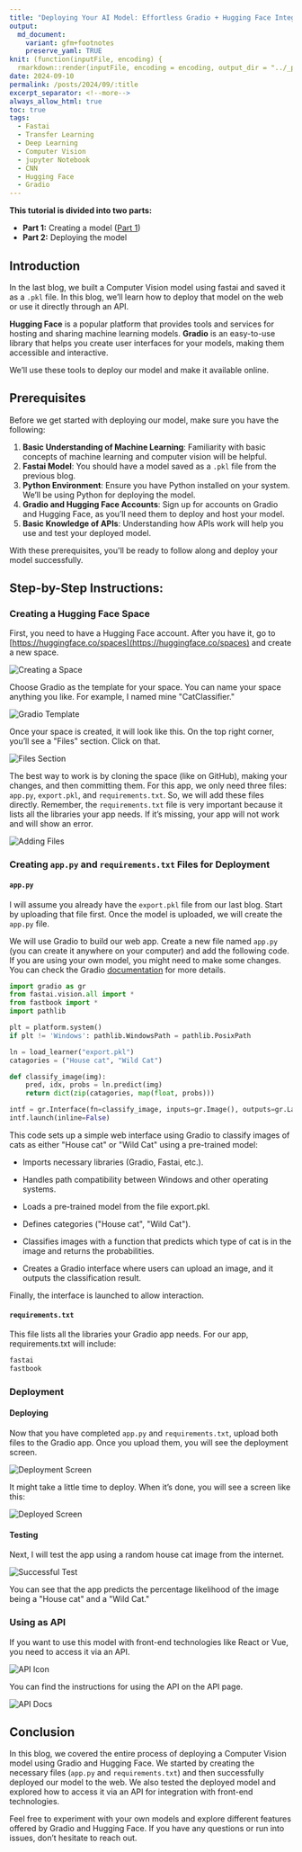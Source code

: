 ```yaml
---
title: "Deploying Your AI Model: Effortless Gradio + Hugging Face Integration"
output:
  md_document:
    variant: gfm+footnotes
    preserve_yaml: TRUE
knit: (function(inputFile, encoding) {
  rmarkdown::render(inputFile, encoding = encoding, output_dir = "../_posts") })
date: 2024-09-10
permalink: /posts/2024/09/:title
excerpt_separator: <!--more-->
always_allow_html: true
toc: true
tags:
  - Fastai
  - Transfer Learning
  - Deep Learning
  - Computer Vision
  - jupyter Notebook
  - CNN
  - Hugging Face
  - Gradio
---
```


**This tutorial is divided into two parts:**

- **Part 1:** Creating a model ([Part 1](https://jaypunekar.github.io/posts/2024/09/creating-image-classification-model))
- **Part 2:** Deploying the model 


## Introduction

In the last blog, we built a Computer Vision model using fastai and saved it as a `.pkl` file. In this blog, we’ll learn how to deploy that model on the web or use it directly through an API. 

**Hugging Face** is a popular platform that provides tools and services for hosting and sharing machine learning models. **Gradio** is an easy-to-use library that helps you create user interfaces for your models, making them accessible and interactive.

We’ll use these tools to deploy our model and make it available online.


## Prerequisites

Before we get started with deploying our model, make sure you have the following:

1. **Basic Understanding of Machine Learning**: Familiarity with basic concepts of machine learning and computer vision will be helpful.
2. **Fastai Model**: You should have a model saved as a `.pkl` file from the previous blog.
3. **Python Environment**: Ensure you have Python installed on your system. We’ll be using Python for deploying the model.
4. **Gradio and Hugging Face Accounts**: Sign up for accounts on Gradio and Hugging Face, as you’ll need them to deploy and host your model.
5. **Basic Knowledge of APIs**: Understanding how APIs work will help you use and test your deployed model.

With these prerequisites, you'll be ready to follow along and deploy your model successfully.


## Step-by-Step Instructions:

### Creating a Hugging Face Space

First, you need to have a Hugging Face account. After you have it, go to [https://huggingface.co/spaces](https://huggingface.co/spaces) and create a new space.

![Creating a Space](/images/posts/catClassifier2_images/create_space.png)

Choose Gradio as the template for your space. You can name your space anything you like. For example, I named mine "CatClassifier."

![Gradio Template](/images/posts/catClassifier2_images/create_space_gradio.png)

Once your space is created, it will look like this. On the top right corner, you’ll see a "Files" section. Click on that.

![Files Section](/images/posts/catClassifier2_images/CC_page.png)

The best way to work is by cloning the space (like on GitHub), making your changes, and then committing them. For this app, we only need three files: `app.py`, `export.pkl`, and `requirements.txt`. So, we will add these files directly. Remember, the `requirements.txt` file is very important because it lists all the libraries your app needs. If it’s missing, your app will not work and will show an error.

![Adding Files](/images/posts/catClassifier2_images/add_files.png)


### Creating `app.py` and `requirements.txt` Files for Deployment

#### `app.py`

I will assume you already have the `export.pkl` file from our last blog. Start by uploading that file first. Once the model is uploaded, we will create the `app.py` file.

We will use Gradio to build our web app. Create a new file named `app.py` (you can create it anywhere on your computer) and add the following code. If you are using your own model, you might need to make some changes. You can check the Gradio [documentation](https://www.gradio.app/docs) for more details.

```python
import gradio as gr
from fastai.vision.all import *
from fastbook import *
import pathlib

plt = platform.system()
if plt != 'Windows': pathlib.WindowsPath = pathlib.PosixPath

ln = load_learner("export.pkl")
catagories = ("House cat", "Wild Cat")

def classify_image(img):
    pred, idx, probs = ln.predict(img)
    return dict(zip(catagories, map(float, probs)))

intf = gr.Interface(fn=classify_image, inputs=gr.Image(), outputs=gr.Label())
intf.launch(inline=False)
```
This code sets up a simple web interface using Gradio to classify images of cats as either "House cat" or "Wild Cat" using a pre-trained model:

  - Imports necessary libraries (Gradio, Fastai, etc.).

  - Handles path compatibility between Windows and other operating systems.
  - Loads a pre-trained model from the file export.pkl.
  - Defines categories ("House cat", "Wild Cat").
  - Classifies images with a function that predicts which type of cat is in the image and returns the probabilities.
  - Creates a Gradio interface where users can upload an image, and it outputs the classification result.

Finally, the interface is launched to allow interaction.

#### `requirements.txt`

This file lists all the libraries your Gradio app needs. For our app, requirements.txt will include:
```requirements.txt
fastai
fastbook
```

### Deployment

#### Deploying

Now that you have completed `app.py` and `requirements.txt`, upload both files to the Gradio app. Once you upload them, you will see the deployment screen.

![Deployment Screen](/images/posts/catClassifier2_images/deployment_screen.png)

It might take a little time to deploy. When it’s done, you will see a screen like this:

![Deployed Screen](/images/posts/catClassifier2_images/deployed.png)

#### Testing

Next, I will test the app using a random house cat image from the internet.

![Successful Test](/images/posts/catClassifier2_images/successful_test.png)

You can see that the app predicts the percentage likelihood of the image being a "House cat" and a "Wild Cat."

### Using as API

If you want to use this model with front-end technologies like React or Vue, you need to access it via an API.

![API Icon](/images/posts/catClassifier2_images/api_icon.png)

You can find the instructions for using the API on the API page.

![API Docs](/images/posts/catClassifier2_images/api_docs.png)


## Conclusion

In this blog, we covered the entire process of deploying a Computer Vision model using Gradio and Hugging Face. We started by creating the necessary files (`app.py` and `requirements.txt`) and then successfully deployed our model to the web. We also tested the deployed model and explored how to access it via an API for integration with front-end technologies.

Feel free to experiment with your own models and explore different features offered by Gradio and Hugging Face. If you have any questions or run into issues, don’t hesitate to reach out.


